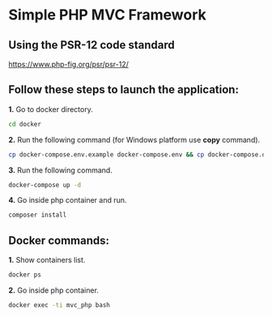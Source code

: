 # Simple PHP MVC Framework

## Using the **PSR-12** code standard
https://www.php-fig.org/psr/psr-12/

## Follow these steps to launch the application:

**1.** Go to docker directory.
```bash
cd docker
```

**2.** Run the following command (for Windows platform use **copy** command).
```bash
cp docker-compose.env.example docker-compose.env && cp docker-compose.override.example.yml docker-compose.override.yml
```

**3.** Run the following command.
```bash
docker-compose up -d
```

**4.** Go inside php container and run.
```bash
composer install
```

## Docker commands:

**1.** Show containers list.
```bash
docker ps
```

**2.** Go inside php container.
```bash
docker exec -ti mvc_php bash
```